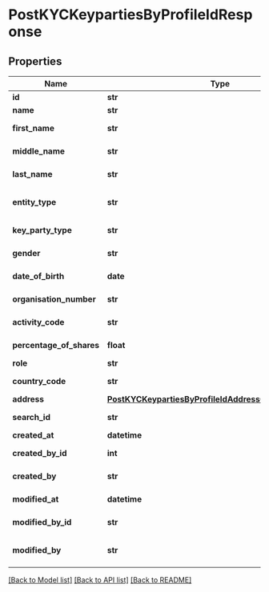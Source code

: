 # PostKYCKeypartiesByProfileIdResponse

## Properties
Name | Type | Description | Notes
------------ | ------------- | ------------- | -------------
**id** | **str** | Id of the key party | [optional] 
**name** | **str** | Name of the key party | [optional] 
**first_name** | **str** | First name of the key party | [optional] 
**middle_name** | **str** | Middle name of the key party | [optional] 
**last_name** | **str** | Last name of the key party | [optional] 
**entity_type** | **str** | Entity type of the key party, individual, business | [optional] 
**key_party_type** | **str** | Type of the key party, director,shareHolder,ubo | [optional] 
**gender** | **str** | Gender of the key party, male, female | [optional] 
**date_of_birth** | **date** | Date of birth of the key party | [optional] 
**organisation_number** | **str** | Key party organization number | [optional] 
**activity_code** | **str** | Activity code of the key party | [optional] 
**percentage_of_shares** | **float** | Share percentage of the key party | [optional] 
**role** | **str** | Role of the key party | [optional] 
**country_code** | **str** | Country code of the key party | [optional] 
**address** | [**PostKYCKeypartiesByProfileIdAddressContractResponse**](PostKYCKeypartiesByProfileIdAddressContractResponse.md) |  | [optional] 
**search_id** | **str** | Search Id of the key party | [optional] 
**created_at** | **datetime** | Key party created time | [optional] 
**created_by_id** | **int** | Id of the user who created the key party | [optional] 
**created_by** | **str** | Name of the user who created the key party | [optional] 
**modified_at** | **datetime** | key party last updated time | [optional] 
**modified_by_id** | **str** | Id of the user who last modified the key party | [optional] 
**modified_by** | **str** | Name of the user who last modified the key party | [optional] 

[[Back to Model list]](../README.md#documentation-for-models) [[Back to API list]](../README.md#documentation-for-api-endpoints) [[Back to README]](../README.md)


